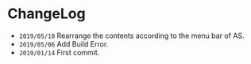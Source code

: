 # ChangeLog

* `2019/05/10` Rearrange the contents according to the menu bar of AS.
* `2019/05/06` Add Build Error.
* `2019/01/14` First commit.